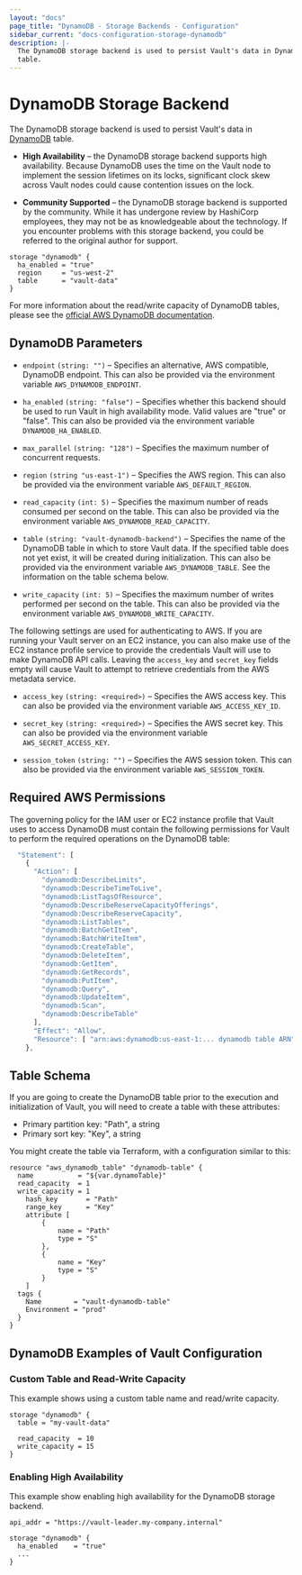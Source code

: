 ```yaml
---
layout: "docs"
page_title: "DynamoDB - Storage Backends - Configuration"
sidebar_current: "docs-configuration-storage-dynamodb"
description: |-
  The DynamoDB storage backend is used to persist Vault's data in DynamoDB
  table.
---
```


# DynamoDB Storage Backend

The DynamoDB storage backend is used to persist Vault's data in
[DynamoDB][dynamodb] table.

- **High Availability** – the DynamoDB storage backend supports high
  availability. Because DynamoDB uses the time on the Vault node to implement
  the session lifetimes on its locks, significant clock skew across Vault nodes
  could cause contention issues on the lock.

- **Community Supported** – the DynamoDB storage backend is supported by the
  community. While it has undergone review by HashiCorp employees, they may not
  be as knowledgeable about the technology. If you encounter problems with this
  storage backend, you could be referred to the original author for support.

```hcl
storage "dynamodb" {
  ha_enabled = "true"
  region     = "us-west-2"
  table      = "vault-data"
}
```

For more information about the read/write capacity of DynamoDB tables, please
see the [official AWS DynamoDB documentation][dynamodb-rw-capacity].

## DynamoDB Parameters

- `endpoint` `(string: "")` – Specifies an alternative, AWS compatible, DynamoDB
  endpoint. This can also be provided via the environment variable
  `AWS_DYNAMODB_ENDPOINT`.

- `ha_enabled` `(string: "false")` – Specifies whether this backend should be used
  to run Vault in high availability mode. Valid values are "true" or "false". This
  can also be provided via the environment variable `DYNAMODB_HA_ENABLED`.

- `max_parallel` `(string: "128")` – Specifies the maximum number of concurrent
  requests.

- `region` `(string "us-east-1")` – Specifies the AWS region. This can also be
  provided via the environment variable `AWS_DEFAULT_REGION`.

- `read_capacity` `(int: 5)` – Specifies the maximum number of reads consumed
  per second on the table. This can also be provided via the environment
  variable `AWS_DYNAMODB_READ_CAPACITY`.

- `table` `(string: "vault-dynamodb-backend")` – Specifies the name of the
  DynamoDB table in which to store Vault data. If the specified table does not
  yet exist, it will be created during initialization. This can also be
  provided via the environment variable `AWS_DYNAMODB_TABLE`. See the 
  information on the table schema below.

- `write_capacity` `(int: 5)` – Specifies the maximum number of writes performed
  per second on the table. This can also be provided via the environment
  variable `AWS_DYNAMODB_WRITE_CAPACITY`.

The following settings are used for authenticating to AWS. If you are
running your Vault server on an EC2 instance, you can also make use of the EC2
instance profile service to provide the credentials Vault will use to make
DynamoDB API calls. Leaving the `access_key` and `secret_key` fields empty will
cause Vault to attempt to retrieve credentials from the AWS metadata service.

- `access_key` `(string: <required>)` – Specifies the AWS access key. This can
  also be provided via the environment variable `AWS_ACCESS_KEY_ID`.

- `secret_key` `(string: <required>)` – Specifies the AWS secret key. This can
  also be provided via the environment variable `AWS_SECRET_ACCESS_KEY`.

- `session_token` `(string: "")` – Specifies the AWS session token. This can
  also be provided via the environment variable `AWS_SESSION_TOKEN`.

## Required AWS Permissions

The governing policy for the IAM user or EC2 instance profile that Vault uses
to access DynamoDB must contain the following permissions for Vault to perform
the required operations on the DynamoDB table:

```javascript
  "Statement": [
    {
      "Action": [ 
        "dynamodb:DescribeLimits",
        "dynamodb:DescribeTimeToLive",
        "dynamodb:ListTagsOfResource",
        "dynamodb:DescribeReserveCapacityOfferings",
        "dynamodb:DescribeReserveCapacity",
        "dynamodb:ListTables",
        "dynamodb:BatchGetItem",
        "dynamodb:BatchWriteItem",
        "dynamodb:CreateTable",
        "dynamodb:DeleteItem",
        "dynamodb:GetItem",
        "dynamodb:GetRecords",
        "dynamodb:PutItem",
        "dynamodb:Query",
        "dynamodb:UpdateItem",
        "dynamodb:Scan",
        "dynamodb:DescribeTable"
      ],
      "Effect": "Allow",
      "Resource": [ "arn:aws:dynamodb:us-east-1:... dynamodb table ARN" ]
    },
```

## Table Schema

If you are going to create the DynamoDB table prior to the execution and
initialization of Vault, you will need to create a table with these attributes:

* Primary partition key: "Path", a string
* Primary sort key: "Key", a string

You might create the table via Terraform, with a configuration similar to this:

```
resource "aws_dynamodb_table" "dynamodb-table" {
  name           = "${var.dynamoTable}"
  read_capacity  = 1
  write_capacity = 1
	hash_key       = "Path"
	range_key      = "Key"
	attribute [
		{
			name = "Path"
			type = "S"
		},
		{
			name = "Key"
			type = "S"
		}
	]
  tags {
    Name        = "vault-dynamodb-table"
    Environment = "prod"
  }
}
```

## DynamoDB Examples of Vault Configuration

### Custom Table and Read-Write Capacity

This example shows using a custom table name and read/write capacity.

```hcl
storage "dynamodb" {
  table = "my-vault-data"

  read_capacity  = 10
  write_capacity = 15
}
```

### Enabling High Availability

This example show enabling high availability for the DynamoDB storage backend.

```hcl
api_addr = "https://vault-leader.my-company.internal"

storage "dynamodb" {
  ha_enabled    = "true"
  ...
}
```

[dynamodb]: https://aws.amazon.com/dynamodb/
[dynamodb-rw-capacity]: https://docs.aws.amazon.com/amazondynamodb/latest/developerguide/WorkingWithTables.html#ProvisionedThroughput
